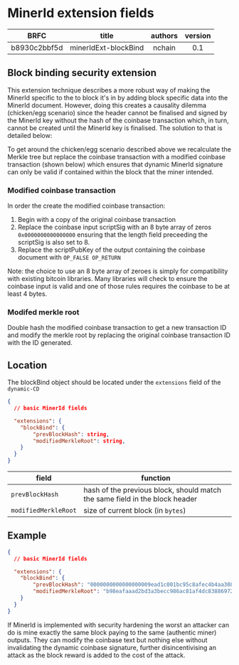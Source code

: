 # MinerId extension fields

|     BRFC     	|  title  	|  authors 	| version 	|
|:------------:	|:-------:	|:--------:	|:-------:	|
| b8930c2bbf5d 	| minerIdExt-blockBind 	| nchain 	|   0.1   	|

## Block binding security extension

This extension technique describes a more robust way of making the MinerId specific to the to block it's in by adding block specific data into the MinerId document. However, doing this creates a causality dilemma (chicken/egg scenario) since the header cannot be finalised and signed by the MinerId key without the hash of the coinbase transaction which, in turn, cannot be created until the MinerId key is finalised. The solution to that is detailed below:

To get around the chicken/egg scenario described above we recalculate the Merkle tree but replace the coinbase transaction with a modified coinbase transaction (shown below) which ensures that dynamic MinerId signature can only be valid if contained within the block that the miner intended.

### Modified coinbase transaction

In order the create the modified coinbase transaction:
1. Begin with a copy of the original coinbase transaction
2. Replace the coinbase input scriptSig with an 8 byte array of zeros `0x0000000000000000` ensuring that the length field preceeding the scriptSig is also set to 8.
3. Replace the scriptPubKey of the output containing the coinbase document with `OP_FALSE OP_RETURN`

Note: the choice to use an 8 byte array of zeroes is simply for compatibility with existing bitcoin libraries. Many libraries will check to ensure the coinbase input is valid and one of those rules requires the coinbase to be at least 4 bytes.

### Modifed merkle root

Double hash the modified coinbase transaction to get a new transaction ID and modify the merkle root by replacing the original coinbase transaction ID with the ID generated.

## Location

The blockBind object should be located under the `extensions` field of the `dynamic-CD`

```json
{
  // basic MinerId fields

  "extensions": {
    "blockBind": {
        "prevBlockHash": string,
        "modifiedMerkleRoot": string,
    }
  }
}
```

|     field     	|  function  	|
|------------	|-------	|
| `prevBlockHash` 	| hash of the previous block, should match the same field in the block header 	|
| `modifiedMerkleRoot` 	| size of current block (in `bytes`) 	|


## Example 

```json
{
  // basic MinerId fields

  "extensions": {
    "blockBind": {
        "prevBlockHash": "0000000000000000009ead1c001bc95c8afec4b4aa308952bd9ba1889ea8f134",
        "modifiedMerkleRoot": "b98eafaaad2bd3a3becc986ac81af4dc83886972df967628cc1035ede9e50300"
    }
  }
}
```

 If MinerId is implemented with security hardening the worst an attacker can do is mine exactly the same block paying to the same (authentic miner) outputs. They can modify the coinbase text but nothing else without invalidating the dynamic coinbase signature, further disincentivising an attack as the block reward is added to the cost of the attack.